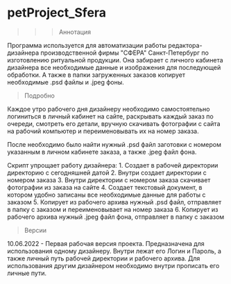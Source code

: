# petProject_Sfera

>>> Аннотация

  Программа используется для автоматизации работы редактора-дизайнера
производственной фирмы "СФЕРА" Санкт-Петербург по изготовлению ритуальной
продукции. Она забирает с личного кабинета дизайнера все необходимые
данные и изображения для последующей обработки. А также в папки загруженных
заказов копирует необходимые .psd файлы и .jpeg фоны.

> Подробно

  Каждое утро рабочего дня дизайнеру необходимо самостоятельно логиниться в личный
кабинет на сайте, раскрывать каждый заказ по очереди, смотреть его детали, вручную
скачивать фотографии с сайта на рабочий компьютер и переименовывать их на номер заказа.

  После необходимо было найти нужный .psd файл заготовки с номером указанным в личном кабинете
заказа, а также .jpeg файл фона.

  Скрипт упрощает работу дизайнера:
    1. Создает в рабочей директории директорию с сегодняшней датой
    2. Внутри создает директории с номером заказа
    3. Внутри директории с номером заказа скачивает фотографии из заказа на сайте
    4. Создает текстовый документ, в котором удобно записаны все необходимые данные для работы с заказом
    5. Копирует из рабочего архива нужный .psd файл, отправляет в папку с заказом и переименовывает на номер заказа
    6. Копирует из рабочего архива нужный .jpeg файл фона, отправляет в папку с заказом 

> Версии

  10.06.2022 - Первая рабочая версия проекта. Предназначена для использования одному дизайнеру. 
Внутри лежат его Логин и Пароль, а также личный путь рабочей директории и рабочего архива.
Для использования другим дизайнером необходимо внутри прописать его личные пути.
